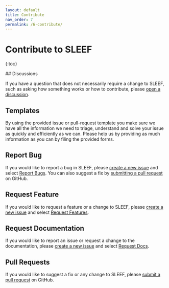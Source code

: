 ```yaml
---
layout: default
title: Contribute
nav_order: 7
permalink: /6-contribute/
---
```


# Contribute to SLEEF
{:toc}

## Discussions

If you have a question that does not necessarily require a change to SLEEF,
such as asking how something works or how to contribute, please [open a
discussion](https://github.com/shibatch/sleef/discussions/new/choose).

## Templates

By using the provided issue or pull-request template you make sure we have all
the information we need to triage, understand and solve your issue as quickly
and efficiently as we can. Please help us by providing as much information as
you can by filing the provided forms.

## Report Bug

If you would like to report a bug in SLEEF, please [create a new
issue](https://github.com/shibatch/sleef/issues/new) and select [Report
Bugs](https://github.com/shibatch/sleef/issues/new?template=bug_report.md).
You can also suggest a fix by [submitting a pull
request](https://github.com/shibatch/sleef/pulls) on GitHub.

## Request Feature

If you would like to request a feature or a change to SLEEF, please [create a
new issue](https://github.com/shibatch/sleef/issues/new) and select [Request
Features](https://github.com/shibatch/sleef/issues/new?template=feature_request.md).

## Request Documentation

If you would like to report an issue or request a change to the documentation,
please [create a new issue](https://github.com/shibatch/sleef/issues/new) and
select [Request
Docs](https://github.com/shibatch/sleef/issues/new?template=docs_request.md).

## Pull Requests

If you would like to suggest a fix or any change to SLEEF, please [submit a
pull request](https://github.com/shibatch/sleef/pulls) on GitHub.
